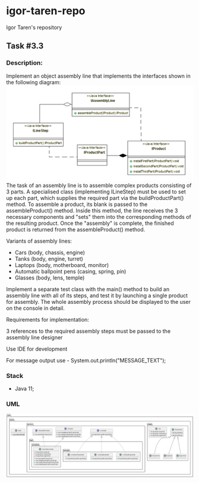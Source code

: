 # igor-taren-repo
Igor Taren's repository
## Task #3.3
### Description:

Implement an object assembly line that implements the interfaces shown in the following diagram:
![TASK_3_3_UML.png](TASK_3_3_UML.png)
The task of an assembly line is to assemble complex products consisting of 3 parts. A specialised class (implementing ILineStep) must be used to set up each part, which supplies the required part via the buildProductPart() method. To assemble a product, its blank is passed to the assembleProduct() method. Inside this method, the line receives the 3 necessary components and "sets" them into the corresponding methods of the resulting product. Once the "assembly" is complete, the finished product is returned from the assembleProduct() method.

Variants of assembly lines:
- Cars (body, chassis, engine)
- Tanks (body, engine, turret)
- Laptops (body, motherboard, monitor)
- Automatic ballpoint pens (casing, spring, pin)
- Glasses (body, lens, temple)

Implement a separate test class with the main() method to build an assembly line with all of its steps, and test it by launching a single product for assembly.
The whole assembly process should be displayed to the user on the console in detail.

Requirements for implementation:

3 references to the required assembly steps must be passed to the assembly line designer

Use IDE for development

For message output use - System.out.println("MESSAGE_TEXT");

### Stack

- Java 11;

### UML

![TASK_3_3.png](TASK_3_3.png)